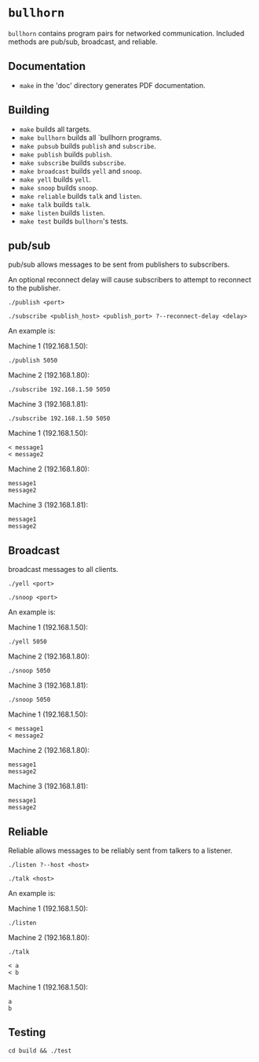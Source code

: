 # `bullhorn`

`bullhorn` contains program pairs for networked communication. Included methods
are pub/sub, broadcast, and reliable.

## Documentation

* `make` in the 'doc' directory generates PDF documentation.

## Building

* `make` builds all targets.
* `make bullhorn` builds all `bullhorn programs.
* `make pubsub` builds `publish` and `subscribe`.
* `make publish` builds `publish`.
* `make subscribe` builds `subscribe`.
* `make broadcast` builds `yell` and `snoop`.
* `make yell` builds `yell`.
* `make snoop` builds `snoop`.
* `make reliable` builds `talk` and `listen`.
* `make talk` builds `talk`.
* `make listen` builds `listen`.
* `make test` builds `bullhorn`'s tests.

## pub/sub

pub/sub allows messages to be sent from publishers to subscribers.

An optional reconnect delay will cause subscribers to attempt to reconnect to
the publisher.

```
./publish <port>
```

```
./subscribe <publish_host> <publish_port> ?--reconnect-delay <delay>
```

An example is:

Machine 1 (192.168.1.50):

```
./publish 5050
```

Machine 2 (192.168.1.80):

```
./subscribe 192.168.1.50 5050
```

Machine 3 (192.168.1.81):

```
./subscribe 192.168.1.50 5050
```

Machine 1 (192.168.1.50):

```
< message1
< message2
```

Machine 2 (192.168.1.80):

```
message1
message2
```

Machine 3 (192.168.1.81):

```
message1
message2
```

## Broadcast

broadcast messages to all clients.

```
./yell <port>
```

```
./snoop <port>
```

An example is:

Machine 1 (192.168.1.50):

```
./yell 5050
```

Machine 2 (192.168.1.80):

```
./snoop 5050
```

Machine 3 (192.168.1.81):

```
./snoop 5050
```

Machine 1 (192.168.1.50):

```
< message1
< message2
```

Machine 2 (192.168.1.80):

```
message1
message2
```

Machine 3 (192.168.1.81):

```
message1
message2
```

## Reliable

Reliable allows messages to be reliably sent from talkers to a listener.

```
./listen ?--host <host>
```

```
./talk <host>
```

An example is:

Machine 1 (192.168.1.50):

```
./listen
```

Machine 2 (192.168.1.80):

```
./talk

< a
< b
```

Machine 1 (192.168.1.50):

```
a
b
```

## Testing

```
cd build && ./test
```
